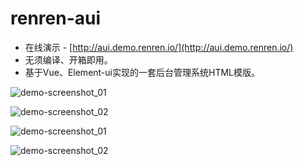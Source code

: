 # renren-aui

- 在线演示 - [http://aui.demo.renren.io/](http://aui.demo.renren.io/)
- 无须编译、开箱即用。
- 基于Vue、Element-ui实现的一套后台管理系统HTML模版。

![demo-screenshot_01](https://github.com/renrenio/renren-aui/blob/master/demo-screenshot/01.png)

![demo-screenshot_02](https://github.com/renrenio/renren-aui/blob/master/demo-screenshot/02.png)

![demo-screenshot_01](https://github.com/renrenio/renren-aui/blob/master/demo-screenshot/03.png)

![demo-screenshot_02](https://github.com/renrenio/renren-aui/blob/master/demo-screenshot/04.png)